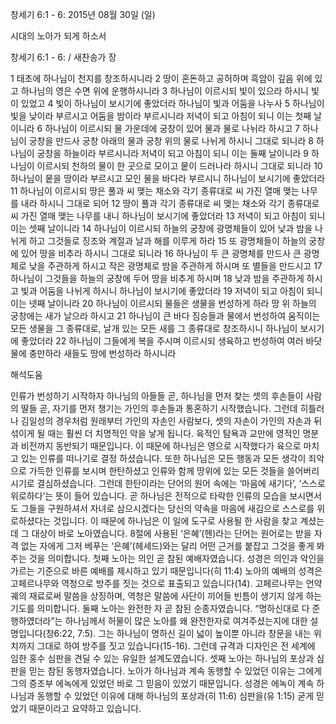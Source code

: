 창세기 6:1 - 6: 
2015년 08월 30일 (일)

시대의 노아가 되게 하소서



창세기 6:1 - 6: / 새찬송가  장


1 태초에 하나님이 천지를 창조하시니라 2 땅이 혼돈하고 공허하며 흑암이 깊음 위에 있고 하나님의 영은 수면 위에 운행하시니라 3 하나님이 이르시되 빛이 있으라 하시니 빛이 있었고 4 빛이 하나님이 보시기에 좋았더라 하나님이 빛과 어둠을 나누사 5 하나님이 빛을 낮이라 부르시고 어둠을 밤이라 부르시니라 저녁이 되고 아침이 되니 이는 첫째 날이니라 
6 하나님이 이르시되 물 가운데에 궁창이 있어 물과 물로 나뉘라 하시고 7 하나님이 궁창을 만드사 궁창 아래의 물과 궁창 위의 물로 나뉘게 하시니 그대로 되니라 8 하나님이 궁창을 하늘이라 부르시니라 저녁이 되고 아침이 되니 이는 둘째 날이니라 9 하나님이 이르시되 천하의 물이 한 곳으로 모이고 뭍이 드러나라 하시니 그대로 되니라 10 하나님이 뭍을 땅이라 부르시고 모인 물을 바다라 부르시니 하나님이 보시기에 좋았더라 11 하나님이 이르시되 땅은 풀과 씨 맺는 채소와 각기 종류대로 씨 가진 열매 맺는 나무를 내라 하시니 그대로 되어 12 땅이 풀과 각기 종류대로 씨 맺는 채소와 각기 종류대로 씨 가진 열매 맺는 나무를 내니 하나님이 보시기에 좋았더라 13 저녁이 되고 아침이 되니 이는 셋째 날이니라 14 하나님이 이르시되 하늘의 궁창에 광명체들이 있어 낮과 밤을 나뉘게 하고 그것들로 징조와 계절과 날과 해를 이루게 하라 15 또 광명체들이 하늘의 궁창에 있어 땅을 비추라 하시니 그대로 되니라 16 하나님이 두 큰 광명체를 만드사 큰 광명체로 낮을 주관하게 하시고 작은 광명체로 밤을 주관하게 하시며 또 별들을 만드시고 17 하나님이 그것들을 하늘의 궁창에 두어 땅을 비추게 하시며 18 낮과 밤을 주관하게 하시고 빛과 어둠을 나뉘게 하시니 하나님이 보시기에 좋았더라 19 저녁이 되고 아침이 되니 이는 넷째 날이니라 20 하나님이 이르시되 물들은 생물을 번성하게 하라 땅 위 하늘의 궁창에는 새가 날으라 하시고 21 하나님이 큰 바다 짐승들과 물에서 번성하여 움직이는 모든 생물을 그 종류대로, 날개 있는 모든 새를 그 종류대로 창조하시니 하나님이 보시기에 좋았더라 22 하나님이 그들에게 복을 주시며 이르시되 생육하고 번성하여 여러 바닷물에 충만하라 새들도 땅에 번성하라 하시니라

해석도움





인류가 번성하기 시작하자 하나님의 아들들 곧, 하나님을 먼저 찾는 셋의 후손들이 사람의 딸들 곧, 자기를 먼저 챙기는 가인의 후손들과 통혼하기 시작했습니다. 그런데 히틀러나 김일성의 경우처럼 원래부터 가인의 자손인 사람보다, 셋의 자손이 가인의 자손과 뒤섞이게 될 때는 훨씬 더 치명적인 악을 낳게 됩니다. 육적인 탐욕과 교만에 영적인 명분과 비전까지 동반되기 때문입니다. 이 때문에 하나님은 영으로 시작했다가 육으로 마치고 있는 인류를 떠나기로 결정 하셨습니다. 
또한 하나님은 모든 행동과 모든 생각이 죄악으로 가득한 인류를 보시며 한탄하셨고 인류와 함께 땅위에 있는 모든 것들을 쓸어버리시기로 결심하셨습니다. 그런데 한탄이라는 단어의 원어 속에는 ‘마음에 새기다’, ‘스스로 위로하다’는 뜻이 들어 있습니다. 곧 하나님은 전적으로 타락한 인류의 모습을 보시면서도 그들을 구원하셔서 자녀로 삼으시겠다는 당신의 약속을 마음에 새김으로 스스로를 위로하셨다는 것입니다. 이 때문에 하나님은 이 일에 도구로 사용될 한 사람을 찾고 계셨는데 그 대상이 바로 노아였습니다. 
8절에 사용된 ‘은혜’(헨)라는 단어는 원어로는 받을 자격 없는 자에게 그저 베푸는 ‘은혜’(헤세드)와는 달리 어떤 근거를 붙잡고 그것을 좋게 봐주는 것을 의미합니다. 
첫째 노아는 의인 곧 참된 예배자였습니다. 성경은 의인과 악인을 가르는 기준으로 바른 예배를 제시하고 있기 때문입니다(히 11:4) 노아의 예배의 성격은 고페르나무와 역청으로 방주를 짓는 것으로 표출되고 있습니다(14). 고페르나무는 언약궤의 재료로써 말씀을 상징하며, 역청은 말씀에 사단이 끼어들 빈틈이 생기지 않게 하는 기도를 의미합니다. 
둘째 노아는 완전한 자 곧 참된 순종자였습니다. “명하신대로 다 준행하였더라”는 하나님께서 허물이 많은 노아를 왜 완전한자로 여겨주셨는지에 대한 설명입니다(창6:22, 7:5).
그는 하나님이 명하신 길이 넓이 높이뿐 아니라 창문을 내는 위치까지 그대로 하여 방주를 짓고 있습니다(15-16). 그런데 규격과 디자인은 전 세계에 임한 홍수 심판을 견딜 수 있는 유일한 설계도였습니다. 
셋째 노아는 하나님의 포상과 심판을 믿는 참된 동행자였습니다. 노아가 하나님과 계속 동행할 수 있었던 이유는 그에게 그의 증조부 에녹에게 있었던 바로 그 믿음이 있었기 때문입니다. 성경은 에녹이 계속 하나님과 동행할 수 있었던 이유에 대해 하나님의 포상과(히 11:6) 심판을(유 1:15) 굳게 믿었기 때문이라고 요약하고 있습니다.